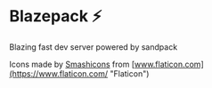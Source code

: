 # Blazepack ⚡

Blazing fast dev server powered by sandpack

Icons made by [Smashicons](https://smashicons.com/ "Smashicons") from [www.flaticon.com](https://www.flaticon.com/ "Flaticon")
